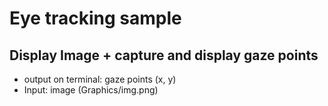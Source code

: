 # Eye tracking sample

## Display Image + capture and display gaze points

- output on terminal: gaze points (x, y)
- Input: image (Graphics/img.png)
